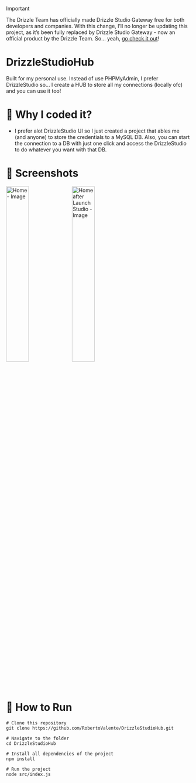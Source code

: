 > [!IMPORTANT]
> The Drizzle Team has officially made Drizzle Studio Gateway free for both developers and companies. With this change, I’ll no longer be updating this project, as it’s been fully replaced by Drizzle Studio Gateway - now an official product by the Drizzle Team. So… yeah, [go check it out](https://gateway.drizzle.team)!

# DrizzleStudioHub
Built for my personal use. Instead of use PHPMyAdmin, I prefer DrizzleStudio so... I create a HUB to store all my connections (locally ofc) and you can use it too!

# 🤔 Why I coded it?
- I prefer alot DrizzleStudio UI so I just created a project that ables me (and anyone) to store the credentials to a MySQL DB. Also, you can start the connection to a DB with just one click and access the DrizzleStudio to do whatever you want with that DB.

# 📸 Screenshots
<p float="center">
  <img src="https://i.imgur.com/sANmRCz.png" alt="Home - Image" width="35%" />
  <img src="https://i.imgur.com/BcNM6Wc.png" alt="Home after Launch Studio - Image" width="35%" /> 
</p>

# 📌 How to Run
```console
# Clone this repository
git clone https://github.com/RobertoValente/DrizzleStudioHub.git

# Navigate to the folder
cd DrizzleStudioHub

# Install all dependencies of the project
npm install

# Run the project
node src/index.js
```

